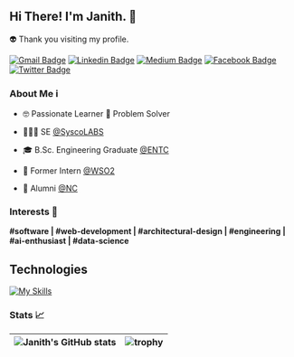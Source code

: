 ## Hi There! I'm Janith. 👋 

👽 Thank you visiting my profile. 

[![Gmail Badge](https://img.shields.io/badge/-Contact_Email-c14438?style=flat&logo=Gmail&logoColor=white&link=mailto:janithgan@gmail.com)](mailto:janithgan@gmail.com)
[![Linkedin Badge](https://img.shields.io/badge/-janithganepola-blue?style=flat&logo=Linkedin&logoColor=white&link=https://www.linkedin.com/in/janithganepola)](https://www.linkedin.com/in/janithganepola/)
[![Medium Badge](https://img.shields.io/badge/-janithgan-242222?style=flat&labelColor=242222&logo=Medium&link=https://medium.com/@janithgan)](https://janithgan.medium.com)
[![Facebook Badge](https://img.shields.io/badge/-JanithGan-blue?style=flat&logo=facebook&logoColor=white&link=https://www.facebook.com/JanithGan)](https://www.facebook.com/JanithGan/)
[![Twitter Badge](https://img.shields.io/badge/-@JanithGan-1ca0f1?style=flat&labelColor=1ca0f1&logo=twitter&logoColor=white&link=https://twitter.com/JanithGan)](https://twitter.com/janithgan)

### About Me ℹ️

- 🤓 Passionate Learner 🤔 Problem Solver

- 👨🏾‍💻 SE [@SyscoLABS](https://github.com/SyscoCorporation)

- 🎓 B.Sc. Engineering Graduate [@ENTC](https://ent.uom.lk/)

- 💼 Former Intern [@WSO2](https://github.com/wso2)

- 🏫 Alumni [@NC](https://nalandacollege.lk/)

### Interests 💭 

**#software | #web-development | #architectural-design | #engineering | #ai-enthusiast | #data-science**

## Technologies

[![My Skills](https://skillicons.dev/icons?i=js,html,css,react,nodejs,java,py,flutter,angular,aws)](https://skillicons.dev)


### Stats 📈

![Janith's GitHub stats](https://github-readme-stats.vercel.app/api?username=janithgan&show_icons=true&theme=radical)  |  ![trophy](https://github-profile-trophy.vercel.app/?username=janithgan&row=2&margin-h=15&column=3&margin-w=15&theme=darkhub&title=MultiLanguage,Commits,Issues,PullRequest,Repositories,Followers)
|---|---|
